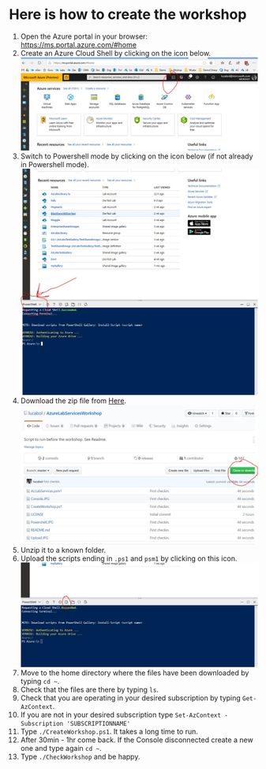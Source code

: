 # Here is how to create the workshop

1. Open the Azure portal in your browser: https://ms.portal.azure.com/#home
2. Create an Azure Cloud Shell by clicking on the icon below. ![Icon to click](https://github.com/lucabol/AzureLabServicesWorkshop/blob/master/Console.JPG)
3. Switch to Powershell mode by clicking on the icon below (if not already in Powershell mode). ![Icon to click](https://github.com/lucabol/AzureLabServicesWorkshop/blob/master/Powershell.JPG)
4. Download the zip file from [Here](https://github.com/lucabol/AzureLabServicesWorkshop). ![Icon to click](https://github.com/lucabol/AzureLabServicesWorkshop/blob/master/Clone.JPG)
5. Unzip it to a known folder.
6. Upload the scripts ending in `.ps1` and `psm1` by clicking on this icon. ![Icon to click](https://github.com/lucabol/AzureLabServicesWorkshop/blob/master/Upload.JPG)
7. Move to the home directory where the files have been downloaded by typing `cd ~`.
8. Check that the files are there by typing `ls`.
9. Check that you are operating in your desired subscription by typing `Get-AzContext`.
10. If you are not in your desired subscription type `Set-AzContext -Subscription 'SUBSCRIPTIONNAME'`
11. Type `./CreateWorkshop.ps1`. It takes a long time to run.
12. After 30min - 1hr come back. If the Console disconnected create a new one and type again `cd ~`.
13. Type `./CheckWorkshop` and be happy.

